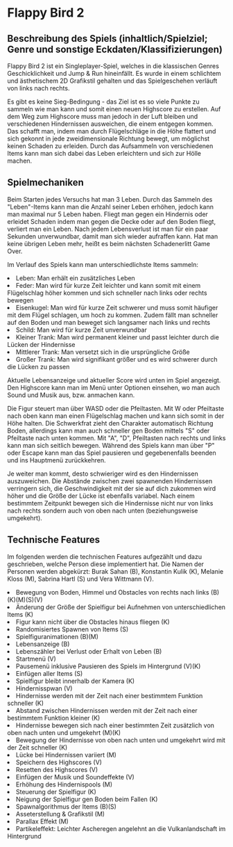 # Flappy Bird 2

## Beschreibung des Spiels (inhaltlich/Spielziel; Genre und sonstige Eckdaten/Klassifizierungen)

Flappy Bird 2 ist ein Singleplayer-Spiel, welches in die klassischen Genres Geschicklichkeit und Jump & Run hineinfällt. Es wurde in einem schlichtem und ästhetischem 2D Grafikstil gehalten und das Spielgeschehen verläuft von links nach rechts.

Es gibt es keine Sieg-Bedingung - das Ziel ist es so viele Punkte zu sammeln wie man kann und somit einen neuen Highscore zu erstellen. Auf dem Weg zum Highscore muss man jedoch in der Luft bleiben und verschiedenen Hindernissen ausweichen, die einem entgegen kommen. Das schafft man, indem man durch Flügelschläge in die Höhe flattert und sich gekonnt in jede zweidimensionale Richtung bewegt, um möglichst keinen Schaden zu erleiden. Durch das Aufsammeln von verschiedenen Items kann man sich dabei das Leben erleichtern und sich zur Hölle machen.


## Spielmechaniken

Beim Starten jedes Versuchs hat man 3 Leben. Durch das Sammeln des "Leben"-Items kann man die Anzahl seiner Leben erhöhen, jedoch kann man maximal nur 5 Leben haben. Fliegt man gegen ein Hindernis oder erleidet Schaden indem man gegen die Decke oder auf den Boden fliegt, verliert man ein Leben. Nach jedem Lebensverlust ist man für ein paar Sekunden unverwundbar, damit man sich wieder aufraffen kann. Hat man keine übrigen Leben mehr, heißt es beim nächsten Schadenerlitt Game Over.

Im Verlauf des Spiels kann man unterschiedlichste Items sammeln:
<li>Leben: Man erhält ein zusätzliches Leben
<li>Feder: Man wird für kurze Zeit leichter und kann somit mit einem Flügelschlag höher kommen und sich schneller nach links oder rechts bewegen
<li>Eisenkugel: Man wird für kurze Zeit schwerer und muss somit häufiger mit dem Flügel schlagen, um hoch zu kommen. Zudem fällt man schneller auf den Boden und man beweget sich langsamer nach links und rechts
<li>Schild: Man wird für kurze Zeit unverwundbar
<li>Kleiner Trank: Man wird permanent kleiner und passt leichter durch die Lücken der Hindernisse
<li>Mittlerer Trank: Man versetzt sich in die ursprüngliche Größe
<li>Großer Trank: Man wird signifikant größer und es wird schwerer durch die Lücken zu passen

Aktuelle Lebensanzeige und aktueller Score wird unten im Spiel angezeigt. Den Highscore kann man im Menü unter Optionen einsehen, wo man auch Sound und Musik aus, bzw. anmachen kann.

Die Figur steuert man über WASD oder die Pfeiltasten. Mit W oder Pfeiltaste nach oben kann man einen Flügelschlag machen und kann sich somit in der Höhe halten. Die Schwerkfrat zieht den Charakter automatisch Richtung Boden, allerdings kann man auch schneller gen Boden mittels "S" oder Pfeiltaste nach unten kommen. Mit "A", "D", Pfeiltasten nach rechts und links kann man sich seitlich bewegen. Während des Spiels kann man über "P" oder Escape kann man das Spiel pausieren und gegebenenfalls beenden und ins Hauptmenü zurückkehren.

Je weiter man kommt, desto schwieriger wird es den Hindernissen auszuweichen. Die Abstände zwischen zwei spawnenden Hindernissen verringern sich, die Geschwindigkeit mit der sie auf dich zukommen wird höher und die Größe der Lücke ist ebenfalls variabel. Nach einem bestimmtem Zeitpunkt bewegen sich die Hindernisse nicht nur von links nach rechts sondern auch von oben nach unten (beziehungsweise umgekehrt).



## Technische Features

Im folgenden werden die technischen Features aufgezählt und dazu geschrieben, welche Person diese implementiert hat. Die Namen der Personen werden abgekürzt: Burak Sahan (B), Konstantin Kulik (K), Melanie Kloss (M), Sabrina Hartl (S) und Vera Wittmann (V).

<li> Bewegung von Boden, Himmel und Obstacles von rechts nach links (B)(K)(M)(S)(V)
<li> Änderung der Größe der Spielfigur bei Aufnehmen von unterschiedlichen Items (K)
<li> Figur kann nicht über die Obstacles hinaus fliegen (K)
<li> Randomisiertes Spawnen von Items (S)
<li> Spielfiguranimationen (B)(M)
<li> Lebensanzeige (B)
<li> Lebenszähler bei Verlust oder Erhalt von Leben (B)
<li> Startmenü (V)
<li> Pausemenü inklusive Pausieren des Spiels im Hintergrund (V)(K)
<li> Einfügen aller Items (S)
<li> Spielfigur bleibt innerhalb der Kamera (K)
<li> Hindernisspwan (V)
<li> Hindernisse werden mit der Zeit nach einer bestimmtem Funktion schneller (K)
<li> Abstand zwischen Hindernissen werden mit der Zeit nach einer bestimmtem Funktion kleiner (K)
<li> Hindernisse bewegen sich nach einer bestimmten Zeit zusätzlich von oben nach unten und umgekehrt (M)(K)
<li> Bewegung der Hindernisse von oben nach unten und umgekehrt wird mit der Zeit schneller (K)
<li> Lücke bei Hindernissen variiert (M)
<li> Speichern des Highscores (V)
<li> Resetten des Highscores (V)
<li> Einfügen der Musik und Soundeffekte (V)
<li> Erhöhung des Hindernispools (M)
<li> Steuerung der Spielfigur (K)
<li> Neigung der Spielfigur gen Boden beim Fallen (K)
<li> Spawnalgorithmus der Items (B)(S)
<li> Asseterstellung & Grafikstil (M)
<li> Parallax Effekt (M)
<li> Partikeleffekt: Leichter Ascheregen angelehnt an die Vulkanlandschaft im Hintergrund
